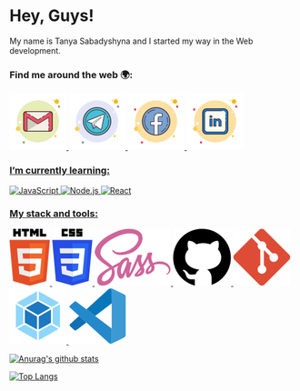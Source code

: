 # Hey, Guys!
My name is Tanya Sabadyshyna and I started my way in the Web development.

### Find me around the web :earth_africa::
  
  <a href="mailto:sabadyshyna@gmail.com" target="_blank"><img alt="" src="./icons/gmail-tanya-sabadyshyna.svg">
  <a href="https://t.me/sabadyshyna" target="_blank"><img alt="" src="./icons/telegram-tanya-sabadyshyna.svg">
  <a href="https://www.facebook.com/sabadyshyna" target="_blank"><img alt="" src="./icons/facebook-tanya-sabadyshyna.svg">
  <a href="https://www.linkedin.com/in/sabadyshyna" target="_blank"><img alt="" src="./icons/linkedin-tanya-sabadyshyna.svg">
  
### I’m currently learning:
  
  ![JavaScript](https://img.shields.io/badge/javascript-%23F7DF1E.svg?&style=for-the-badge&logo=javascript&logoColor=black)
  ![Node.js](https://img.shields.io/badge/node.js%20-%2343853D.svg?&style=for-the-badge&logo=node.js&logoColor=white)
  ![React](https://img.shields.io/badge/react%20-%2320232a.svg?&style=for-the-badge&logo=react&logoColor=%2361DAFB)
  
### My stack and tools:
  
  ![Html5](./icons/html5.svg)
  ![Css3](./icons/css3.svg)
  ![Sass](./icons/sass.svg)
  ![GitHub](./icons/github.svg)
  ![Git](./icons/git.svg)
  ![Webpack](./icons/webpack.svg)
  ![VScode](./icons/visual-studio-code.svg)
  
![Anurag's github stats](https://github-readme-stats.vercel.app/api?username=sabadyshyna&show_icons=true&title_color=3A405A&text_color=3A405A&icon_color=E9AFA3&bg_color=DEG,F9DEC9,AEC5EB&hide_border=true)

![Top Langs](https://github-readme-stats.vercel.app/api/top-langs/?username=sabadyshyna&layout=compact&title_color=3A405A&text_color=3A405A&bg_color=DEG,AEC5EB,F9DEC9&hide_border=true)
